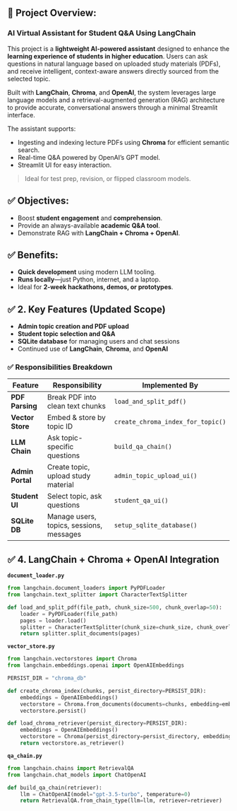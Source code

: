 ## 📘 Project Overview:

### **AI Virtual Assistant for Student Q\&A Using LangChain**

This project is a **lightweight AI-powered assistant** designed to enhance the **learning experience of students in higher education**. Users can ask questions in natural language based on uploaded study materials (PDFs), and receive intelligent, context-aware answers directly sourced from the selected topic.

Built with **LangChain**, **Chroma**, and **OpenAI**, the system leverages large language models and a retrieval-augmented generation (RAG) architecture to provide accurate, conversational answers through a minimal Streamlit interface.

The assistant supports:

- Ingesting and indexing lecture PDFs using **Chroma** for efficient semantic search.
- Real-time Q\&A powered by OpenAI’s GPT model.
- Streamlit UI for easy interaction.

> Ideal for test prep, revision, or flipped classroom models.

## ✅ Objectives:

- Boost **student engagement** and **comprehension**.
- Provide an always-available **academic Q\&A tool**.
- Demonstrate RAG with **LangChain + Chroma + OpenAI**.

## ✅ Benefits:

- **Quick development** using modern LLM tooling.
- **Runs locally**—just Python, internet, and a laptop.
- Ideal for **2-week hackathons, demos, or prototypes**.

## ✅ **2. Key Features (Updated Scope)**

- **Admin topic creation and PDF upload**
- **Student topic selection and Q\&A**
- **SQLite database** for managing users and chat sessions
- Continued use of **LangChain**, **Chroma**, and **OpenAI**

### ✅ Responsibilities Breakdown

| Feature          | Responsibility                           | Implemented By                    |
| ---------------- | ---------------------------------------- | --------------------------------- |
| **PDF Parsing**  | Break PDF into clean text chunks         | `load_and_split_pdf()`            |
| **Vector Store** | Embed & store by topic ID                | `create_chroma_index_for_topic()` |
| **LLM Chain**    | Ask topic-specific questions             | `build_qa_chain()`                |
| **Admin Portal** | Create topic, upload study material      | `admin_topic_upload_ui()`         |
| **Student UI**   | Select topic, ask questions              | `student_qa_ui()`                 |
| **SQLite DB**    | Manage users, topics, sessions, messages | `setup_sqlite_database()`         |

## ✅ **4. LangChain + Chroma + OpenAI Integration**

**`document_loader.py`**

```python
from langchain.document_loaders import PyPDFLoader
from langchain.text_splitter import CharacterTextSplitter

def load_and_split_pdf(file_path, chunk_size=500, chunk_overlap=50):
    loader = PyPDFLoader(file_path)
    pages = loader.load()
    splitter = CharacterTextSplitter(chunk_size=chunk_size, chunk_overlap=chunk_overlap)
    return splitter.split_documents(pages)
```

**`vector_store.py`**

```python
from langchain.vectorstores import Chroma
from langchain.embeddings.openai import OpenAIEmbeddings

PERSIST_DIR = "chroma_db"

def create_chroma_index(chunks, persist_directory=PERSIST_DIR):
    embeddings = OpenAIEmbeddings()
    vectorstore = Chroma.from_documents(documents=chunks, embedding=embeddings, persist_directory=persist_directory)
    vectorstore.persist()

def load_chroma_retriever(persist_directory=PERSIST_DIR):
    embeddings = OpenAIEmbeddings()
    vectorstore = Chroma(persist_directory=persist_directory, embedding_function=embeddings)
    return vectorstore.as_retriever()
```

**`qa_chain.py`**

```python
from langchain.chains import RetrievalQA
from langchain.chat_models import ChatOpenAI

def build_qa_chain(retriever):
    llm = ChatOpenAI(model="gpt-3.5-turbo", temperature=0)
    return RetrievalQA.from_chain_type(llm=llm, retriever=retriever)
```
